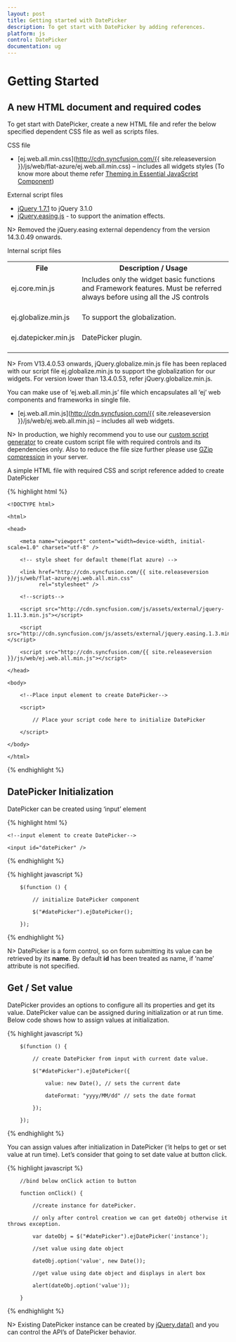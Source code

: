 ```yaml
---
layout: post
title: Getting started with DatePicker
description: To get start with DatePicker by adding references.
platform: js
control: DatePicker
documentation: ug
---
```

# Getting Started

## A new HTML document and required codes

To get start with DatePicker, create a new HTML file and refer the below specified dependent CSS file as well as scripts files.

CSS file

* [ej.web.all.min.css](http://cdn.syncfusion.com/{{ site.releaseversion }}/js/web/flat-azure/ej.web.all.min.css) – includes all widgets styles (To know more about theme refer [Theming in Essential JavaScript Component](http://help.syncfusion.com/js/theming-in-essential-javascript-components#))

External script files

* [jQuery 1.7.1](http://jquery.com/#) to jQuery 3.1.0
* [jQuery.easing.js](http://gsgd.co.uk/sandbox/jquery/easing/#) - to support the animation effects.

N> Removed the jQuery.easing external dependency from the version 14.3.0.49 onwards.

Internal script files

<table>
<tr>
<th>
File </th><th>
Description / Usage </th></tr>
<tr>
<td>
ej.core.min.js<br/><br/></td><td>
Includes only the widget basic functions and Framework features. Must be referred always before using all the JS controls<br/><br/></td></tr>
<tr>
<td>
ej.globalize.min.js<br/><br/></td><td>
To support the globalization.<br/><br/></td></tr>
<tr>
<td>
ej.datepicker.min.js<br/><br/></td><td>
DatePicker plugin.<br/><br/></td></tr>
</table>

N> From V13.4.0.53 onwards, jQuery.globalize.min.js file has been replaced with our script file ej.globalize.min.js to support the globalization for our widgets. For version lower than 13.4.0.53, refer jQuery.globalize.min.js.

You can make use of ‘ej.web.all.min.js’ file which encapsulates all ‘ej’ web components and frameworks in single file.

* [ej.web.all.min.js](http://cdn.syncfusion.com/{{ site.releaseversion }}/js/web/ej.web.all.min.js) – includes all web widgets.

N>  In production, we highly recommend you to use our [custom script generator](http://helpjs.syncfusion.com/js/include-only-the-needed-widgets#) to create custom script file with required controls and its dependencies only. Also to reduce the file size further please use [GZip compression](https://developers.google.com/web/fundamentals/performance/optimizing-content-efficiency/optimize-encoding-and-transfer?hl=en#text-compression-with-gzip) in your server. 

A simple HTML file with required CSS and script reference added to create DatePicker

{% highlight html %}

    <!DOCTYPE html>

    <html>

    <head>

        <meta name="viewport" content="width=device-width, initial-scale=1.0" charset="utf-8" />

        <!-- style sheet for default theme(flat azure) -->

        <link href="http://cdn.syncfusion.com/{{ site.releaseversion }}/js/web/flat-azure/ej.web.all.min.css"
              rel="stylesheet" />

        <!--scripts-->

        <script src="http://cdn.syncfusion.com/js/assets/external/jquery-1.11.3.min.js"></script>

        <script src="http://cdn.syncfusion.com/js/assets/external/jquery.easing.1.3.min.js"></script>

        <script src="http://cdn.syncfusion.com/{{ site.releaseversion }}/js/web/ej.web.all.min.js"></script>

    </head>

    <body>

        <!--Place input element to create DatePicker-->

        <script>

            // Place your script code here to initialize DatePicker

        </script>

    </body>

    </html>

{% endhighlight %}

## DatePicker Initialization

DatePicker can be created using ‘input’ element

{% highlight html %}

    <!--input element to create DatePicker-->

    <input id="datePicker" />

{% endhighlight %}

{% highlight javascript %}

        $(function () {

            // initialize DatePicker component

            $("#datePicker").ejDatePicker();

        });

{% endhighlight %}

N>  DatePicker is a form control, so on form submitting its value can be retrieved by its **name**. By default **id** has been treated as name, if ‘name’ attribute is not specified.

## Get / Set value

DatePicker provides an options to configure all its properties and get its value. DatePicker value can be assigned during initialization or at run time. Below code shows how to assign values at initialization.

{% highlight javascript %}


        $(function () {

            // create DatePicker from input with current date value.

            $("#datePicker").ejDatePicker({

                value: new Date(), // sets the current date

                dateFormat: "yyyy/MM/dd" // sets the date format

            });

        });

{% endhighlight %}

You can assign values after initialization in DatePicker (‘it helps to get or set value at run time). Let’s consider that going to set date value at button click.

{% highlight javascript %}

        //bind below onClick action to button

        function onClick() {

            //create instance for datePicker.

            // only after control creation we can get dateObj otherwise it throws exception.

            var dateObj = $("#datePicker").ejDatePicker('instance');

            //set value using date object

            dateObj.option('value', new Date());

            //get value using date object and displays in alert box

            alert(dateObj.option('value'));

        }

{% endhighlight %}

N>  Existing DatePicker instance can be created by [jQuery.data()](http://api.jquery.com/jQuery.data/#) and you can control the API’s of DatePicker behavior.

